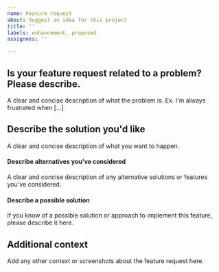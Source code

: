 ```yaml
---
name: Feature request
about: Suggest an idea for this project
title: ''
labels: enhancement, proposed
assignees: ''

---
```


## Is your feature request related to a problem? Please describe.
A clear and concise description of what the problem is. Ex. I'm always frustrated when [...]

## Describe the solution you'd like
A clear and concise description of what you want to happen.

#### Describe alternatives you've considered
A clear and concise description of any alternative solutions or features you've considered.

#### Describe a possible solution
If you know of a possible solution or approach to implement this feature, please describe it here.

## Additional context
Add any other context or screenshots about the feature request here.

